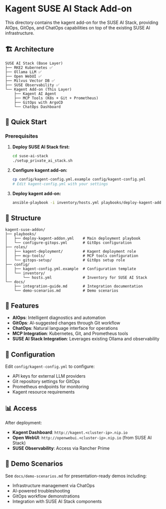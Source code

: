 # Kagent SUSE AI Stack Add-on

This directory contains the kagent add-on for the SUSE AI Stack, providing AIOps, GitOps, and ChatOps capabilities on top of the existing SUSE AI infrastructure.

## 🏗️ Architecture

```
SUSE AI Stack (Base Layer)
├── RKE2 Kubernetes ✅
├── Ollama LLM ✅
├── Open WebUI ✅
├── Milvus Vector DB ✅
├── SUSE Observability ✅
└── Kagent Add-on (This Layer)
    ├── Kagent AI Agent
    ├── MCP Tools (K8s + Git + Prometheus)
    ├── GitOps with ArgoCD
    └── ChatOps Dashboard
```

## 🚀 Quick Start

### Prerequisites

1. **Deploy SUSE AI Stack first:**
   ```bash
   cd suse-ai-stack
   ./setup_private_ai_stack.sh
   ```

2. **Configure kagent add-on:**
   ```bash
   cp config/kagent-config.yml.example config/kagent-config.yml
   # Edit kagent-config.yml with your settings
   ```

3. **Deploy kagent add-on:**
   ```bash
   ansible-playbook -i inventory/hosts.yml playbooks/deploy-kagent-addon.yml
   ```

## 📁 Structure

```
kagent-suse-addon/
├── playbooks/
│   ├── deploy-kagent-addon.yml    # Main deployment playbook
│   └── configure-gitops.yml       # GitOps configuration
├── roles/
│   ├── kagent-deployment/         # Kagent deployment role
│   ├── mcp-tools/                 # MCP tools configuration
│   └── gitops-setup/              # GitOps setup role
├── config/
│   ├── kagent-config.yml.example  # Configuration template
│   └── inventory/
│       └── hosts.yml              # Inventory for SUSE AI Stack
└── docs/
    ├── integration-guide.md       # Integration documentation
    └── demo-scenarios.md          # Demo scenarios
```

## 🎯 Features

- **AIOps**: Intelligent diagnostics and automation
- **GitOps**: AI-suggested changes through Git workflow
- **ChatOps**: Natural language interface for operations
- **MCP Integration**: Kubernetes, Git, and Prometheus tools
- **SUSE AI Stack Integration**: Leverages existing Ollama and observability

## 🔧 Configuration

Edit `config/kagent-config.yml` to configure:

- API keys for external LLM providers
- Git repository settings for GitOps
- Prometheus endpoints for monitoring
- Kagent resource requirements

## 📊 Access

After deployment:
- **Kagent Dashboard**: `http://kagent.<cluster-ip>.nip.io`
- **Open WebUI**: `http://openwebui.<cluster-ip>.nip.io` (from SUSE AI Stack)
- **SUSE Observability**: Access via Rancher Prime

## 🎪 Demo Scenarios

See `docs/demo-scenarios.md` for presentation-ready demos including:
- Infrastructure management via ChatOps
- AI-powered troubleshooting
- GitOps workflow demonstrations
- Integration with SUSE AI Stack components
